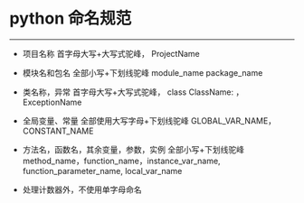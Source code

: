 # python 命名规范
- - -
- 项目名称
首字母大写+大写式驼峰，
ProjectName

- 模块名和包名
全部小写+下划线驼峰
module_name  package_name

- 类名称，异常
首字母大写+大写式驼峰，
class ClassName:   ，ExceptionName

- 全局变量、常量
全部使用大写字母+下划线驼峰
GLOBAL_VAR_NAME，CONSTANT_NAME

- 方法名，函数名，其余变量，参数，实例
全部小写+下划线驼峰
method_name，function_name，instance_var_name, function_parameter_name, local_var_name

- 处理计数器外，不使用单字母命名